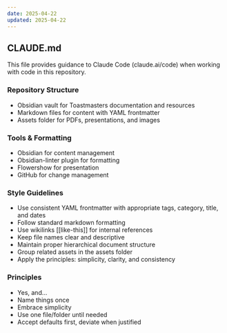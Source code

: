 ```yaml
---
date: 2025-04-22
updated: 2025-04-22
---
```


## CLAUDE.md

This file provides guidance to Claude Code (claude.ai/code) when working with code in this repository.

### Repository Structure

- Obsidian vault for Toastmasters documentation and resources
- Markdown files for content with YAML frontmatter
- Assets folder for PDFs, presentations, and images

### Tools & Formatting

- Obsidian for content management
- Obsidian-linter plugin for formatting
- Flowershow for presentation
- GitHub for change management

### Style Guidelines

- Use consistent YAML frontmatter with appropriate tags, category, title, and dates
- Follow standard markdown formatting
- Use wikilinks [[like-this]] for internal references
- Keep file names clear and descriptive
- Maintain proper hierarchical document structure
- Group related assets in the assets folder
- Apply the principles: simplicity, clarity, and consistency

### Principles

- Yes, and…
- Name things once
- Embrace simplicity
- Use one file/folder until needed
- Accept defaults first, deviate when justified
